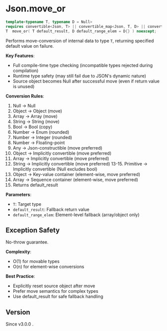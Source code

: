 # **Json.move_or**

```cpp
template<typename T, typename D = Null>
requires convertible<Json, T> || convertible_map<Json, T, D> || convertible_array<Json, T, D>
T  move_or( T default_result, D default_range_elem = D{} ) noexcept;
```

Performs move-conversion of internal data to type `T`, returning specified default value on failure.

**Key Features**:
- Full compile-time type checking (incompatible types rejected during compilation)
- Runtime type safety (may still fail due to JSON's dynamic nature)
- Source object becomes Null after successful move (even if return value is unused)

**Conversion Rules**:
1. Null → Null
2. Object → Object (move)
3. Array → Array (move)
4. String → String (move)
5. Bool → Bool (copy)
6. Number → Enum (rounded)
7. Number → Integer (rounded)
8. Number → Floating-point
9. Any → Json-constructible (move preferred)
10. Object → Implicitly convertible (move preferred)
11. Array → Implicitly convertible (move preferred)
12. String → Implicitly convertible (move preferred)
    13-15. Primitive → Implicitly convertible (Null excludes bool)
16. Object → Key-value container (element-wise, move preferred)
17. Array → Sequence container (element-wise, move preferred)
18. Returns default_result

**Parameters**:
- `T`: Target type
- `default_result`: Fallback return value
- `default_range_elem`: Element-level fallback (array/object only)

## Exception Safety

No-throw guarantee.

**Complexity**:
- O(1) for movable types
- O(n) for element-wise conversions

**Best Practice**:
- Explicitly reset source object after move
- Prefer move semantics for complex types
- Use default_result for safe fallback handling

## Version

Since v3.0.0 .
